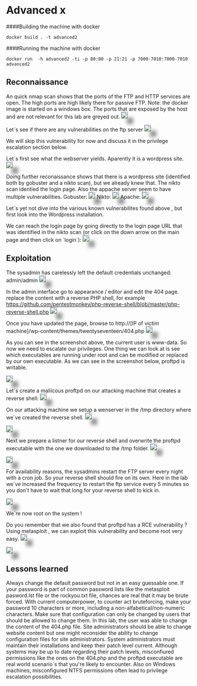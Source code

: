 # Advanced x


####Building the machine with docker
```
docker build . -t advanced2
```
####Running the machine with docker
```
docker run  -h advanced2 -ti -p 80:80 -p 21:21 -p 7000-7010:7000-7010 advanced2
```

## Reconnaissance
An quick nmap scan shows that the ports of the FTP and HTTP services are open. The high ports are high likely there for passive FTP. Note: the docker image is started on a windows box. The ports that are exposed by the host and are not relevant for this lab are greyed out.
<img  src="https://raw.githubusercontent.com/blabla1337/skf-labs/master/.gitbook/assets/infra/advanced2/nmap.png" style="box-shadow: 15px 15px 10px #999;  border: 1px solid #999" />

Let´s see if there are any vulnerabilities on the ftp server
<img  src="https://raw.githubusercontent.com/blabla1337/skf-labs/master/.gitbook/assets/infra/advanced2/nmap_proftpd.png" style="box-shadow: 15px 15px 10px #999;  border: 1px solid #999" />

We will skip this vulnerability for now and discuss it in the privilege escalation section below.

Let´s first see what the webserver yields. Aparently it is a wordpress site.
<img  src="https://raw.githubusercontent.com/blabla1337/skf-labs/master/.gitbook/assets/infra/advanced2/itworks.png" style="box-shadow: 15px 15px 10px #999;  border: 1px solid #999" />

Doing further reconaissance shows that there is a wordpress site (identified both by gobuster and a nikto scan), but we already knew that. The nikto scan identied the login page. Also the appache server seem to have multiple vulnerabilities.
Gobuster:
<img  src="https://raw.githubusercontent.com/blabla1337/skf-labs/master/.gitbook/assets/infra/advanced2/gobuster.png" style="box-shadow: 15px 15px 10px #999;  border: 1px solid #999" />
Nikto:
<img  src="https://raw.githubusercontent.com/blabla1337/skf-labs/master/.gitbook/assets/infra/advanced2/nikto.png" style="box-shadow: 15px 15px 10px #999;  border: 1px solid #999" />
Apache:
<img  src="https://raw.githubusercontent.com/blabla1337/skf-labs/master/.gitbook/assets/infra/advanced2/apache.png" style="box-shadow: 15px 15px 10px #999;  border: 1px solid #999" />

Let´s yet not dive into the various known vulnerabilites found above , but first look into the Wordpress installation.

We can reach the login page by going directly to the login page URL that was identified in the nikto scan (or click on the down arrow on the main page and then click on ´login´):
<img  src="https://raw.githubusercontent.com/blabla1337/skf-labs/master/.gitbook/assets/infra/advanced2/wp-login.png" style="box-shadow: 15px 15px 10px #999;  border: 1px solid #999" />


## Exploitation
The sysadmin has carelessly left the default credentials unchanged: admin/admin
<img  src="https://raw.githubusercontent.com/blabla1337/skf-labs/master/.gitbook/assets/infra/advanced2/admin.png" style="box-shadow: 15px 15px 10px #999;  border: 1px solid #999" />

In the admin interface go to appearance / editor and edit the 404 page.
replace the content with a reverse PHP shell, for example https://github.com/pentestmonkey/php-reverse-shell/blob/master/php-reverse-shell.php
<img  src="https://raw.githubusercontent.com/blabla1337/skf-labs/master/.gitbook/assets/infra/advanced2/editor.png" style="box-shadow: 15px 15px 10px #999;  border: 1px solid #999" />

Once you have updated the page, browse to http://[IP of victim machine]/wp-content/themes/twentyseventeen/404.php
<img  src="https://raw.githubusercontent.com/blabla1337/skf-labs/master/.gitbook/assets/infra/advanced2/rev.png" style="box-shadow: 15px 15px 10px #999;  border: 1px solid #999" />

As you can see in the screenshot above, the current user is www-data.
So now we need to escalate our privileges. 
One thing we can look at is see which executables are running under root and can be modified or replaced by our own executable. As we can see in the screenshot below, proftpd is writable.


<img  src="https://raw.githubusercontent.com/blabla1337/skf-labs/master/.gitbook/assets/infra/advanced2/writable_proftpd.png" style="box-shadow: 15px 15px 10px #999;  border: 1px solid #999" />

Let´s create a maliicous proftpd on our attacking machine that creates a reverse shell:
<img  src="https://raw.githubusercontent.com/blabla1337/skf-labs/master/.gitbook/assets/infra/advanced2/malicous_proftpd.png" style="box-shadow: 15px 15px 10px #999;  border: 1px solid #999" />

On our attacking machine we setup a wenserver in the /tmp directory where we´ve created the reverse shell.
<img  src="https://raw.githubusercontent.com/blabla1337/skf-labs/master/.gitbook/assets/infra/advanced2/http_webserver.png" style="box-shadow: 15px 15px 10px #999;  border: 1px solid #999" />

<img  src="https://raw.githubusercontent.com/blabla1337/skf-labs/master/.gitbook/assets/infra/advanced2/wget_proftpd.png" style="box-shadow: 15px 15px 10px #999;  border: 1px solid #999" />

Next we prepare a listner for our reverse shell and overwrite the proftpd executable with the one we downloaded to the /tmp folder.
<img  src="https://raw.githubusercontent.com/blabla1337/skf-labs/master/.gitbook/assets/infra/advanced2/rev_shell_listner.png" style="box-shadow: 15px 15px 10px #999;  border: 1px solid #999" />

<img  src="https://raw.githubusercontent.com/blabla1337/skf-labs/master/.gitbook/assets/infra/advanced2/copy_proftpd.png" style="box-shadow: 15px 15px 10px #999;  border: 1px solid #999" />

For availability reasons, the sysadmins restart the FTP server every night with a cron job. So your reverse shell should fire on its own. Here in the lab we´ve increased the frequency to restart the ftp service every 5 minutes so you don't have to wait that long for your reverse shell to kick in.

<img  src="https://raw.githubusercontent.com/blabla1337/skf-labs/master/.gitbook/assets/infra/advanced2/reverse_shell.png" style="box-shadow: 15px 15px 10px #999;  border: 1px solid #999" />

We´re now root on the system !

Do you remember that we also found that proftpd has a RCE vulnerability ?
Using metasploit , we can exploit this vulnerability and become root very easy.
<img  src="https://raw.githubusercontent.com/blabla1337/skf-labs/master/.gitbook/assets/infra/advanced2/metasploit_search.png" style="box-shadow: 15px 15px 10px #999;  border: 1px solid #999" />

<img  src="https://raw.githubusercontent.com/blabla1337/skf-labs/master/.gitbook/assets/infra/advanced2/metasploit_root.png" style="box-shadow: 15px 15px 10px #999;  border: 1px solid #999" />

## Lessons learned
Always change the default password but not in an easy guessable one. If your password is part of common password lists like the metasploit pasword.lst file or the rockyou.txt file, chances are real that it may be brute forced.
With current computerpower, to counter act bruteforcing, make your password 10 characters or more, including a non-alfabetical/non-numeric characters.
Make sure that configuration can only be changed by users that should be allowed to change them. In this lab, the user was able to change the content of the 404.php file. Site administrators should be able to change website content but one might reconsider the ability to change configuration files for site administrators. 
System administrators must maintain their installations and keep their patch level current. Although systems may be up to date regarding their patch levels, misconfiured permissions like the ones on the 404.php and the proftpd executable are real world scenario´s that you're likely to encounter. 
Also on Windows machines, misconfigured NTFS permissions often lead to privilege escalation possibilities. 
